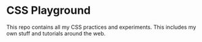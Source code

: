 #  CSS Playground

This repo contains all my CSS practices and experiments. This includes my own stuff and tutorials around the web.
